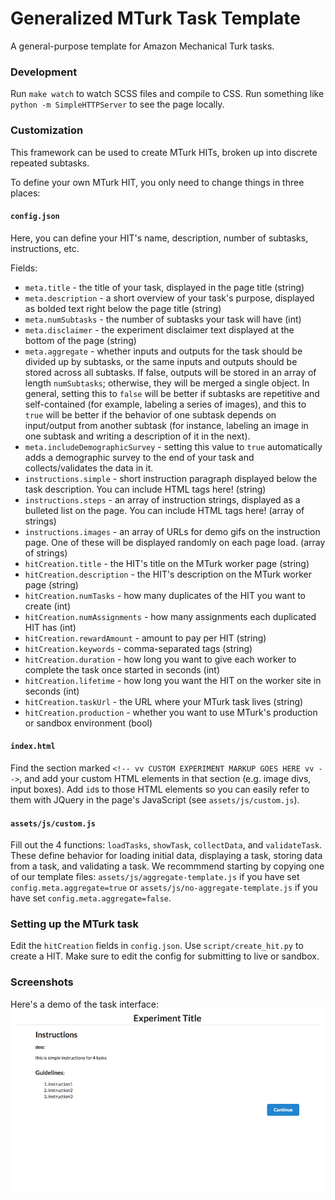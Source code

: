 # Generalized MTurk Task Template
A general-purpose template for Amazon Mechanical Turk tasks.

### Development
Run `make watch` to watch SCSS files and compile to CSS. Run something like `python -m SimpleHTTPServer` to see the page locally.

### Customization
This framework can be used to create MTurk HITs, broken up into discrete repeated subtasks.

To define your own MTurk HIT, you only need to change things in three places:

#### `config.json`
Here, you can define your HIT's name, description, number of subtasks, instructions, etc.

Fields:
* `meta.title` - the title of your task, displayed in the page title (string)
* `meta.description` - a short overview of your task's purpose, displayed as bolded text right below the page title (string)
* `meta.numSubtasks` - the number of subtasks your task will have (int)
* `meta.disclaimer` - the experiment disclaimer text displayed at the bottom of the page (string)
* `meta.aggregate` - whether inputs and outputs for the task should be divided up by subtasks, or the same inputs and outputs should be stored across all subtasks. If false, outputs will be stored in an array of length `numSubtasks`; otherwise, they will be merged a single object. In general, setting this to `false` will be better if subtasks are repetitive and self-contained (for example, labeling a series of images), and this to `true` will be better if the behavior of one subtask depends on input/output from another subtask (for instance, labeling an image in one subtask and writing a description of it in the next). 
* `meta.includeDemographicSurvey` - setting this value to `true` automatically adds a demographic survey to the end of your task and collects/validates the data in it. 
* `instructions.simple` - short instruction paragraph displayed below the task description. You can include HTML tags here! (string)
* `instructions.steps` - an array of instruction strings, displayed as a bulleted list on the page. You can include HTML tags here! (array of strings)
* `instructions.images` - an array of URLs for demo gifs on the instruction page. One of these will be displayed randomly on each page load. (array of strings)
* `hitCreation.title` - the HIT's title on the MTurk worker page (string)
* `hitCreation.description` - the HIT's description on the MTurk worker page (string)
* `hitCreation.numTasks` - how many duplicates of the HIT you want to create (int)
* `hitCreation.numAssignments` - how many assignments each duplicated HIT has (int)
* `hitCreation.rewardAmount` - amount to pay per HIT (string)
* `hitCreation.keywords` - comma-separated tags (string)
* `hitCreation.duration` - how long you want to give each worker to complete the task once started in seconds (int)
* `hitCreation.lifetime` - how long you want the HIT on the worker site in seconds (int)
* `hitCreation.taskUrl` - the URL where your MTurk task lives (string)
* `hitCreation.production` - whether you want to use MTurk's production or sandbox environment (bool)

#### `index.html`
Find the section marked `<!-- vv CUSTOM EXPERIMENT MARKUP GOES HERE vv -->`, and add your custom HTML elements in that section (e.g. image divs, input boxes). Add `id`s to those HTML elements so you can easily refer to them with JQuery in the page's JavaScript (see `assets/js/custom.js`).

#### `assets/js/custom.js`
Fill out the 4 functions: `loadTasks`, `showTask`, `collectData`, and `validateTask`. These define behavior for loading initial data, displaying a task, storing data from a task, and validating a task. We recommmend starting by copying one of our template files: `assets/js/aggregate-template.js` if you have set `config.meta.aggregate=true` or `assets/js/no-aggregate-template.js` if you have set `config.meta.aggregate=false`. 

### Setting up the MTurk task
Edit the `hitCreation` fields in `config.json`. Use `script/create_hit.py` to create a HIT. Make sure to edit the config for submitting to live or sandbox.

### Screenshots
Here's a demo of the task interface:
![demo](demo.gif)
